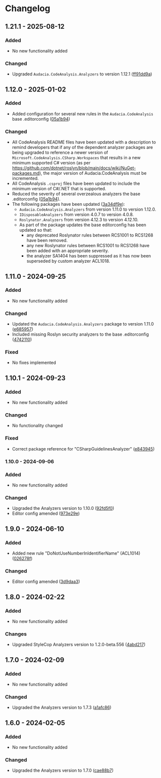 ﻿# Changelog

## 1.21.1 - 2025-08-12
### Added
- No new functionality added

### Changed
- Upgraded `Audacia.CodeAnalysis.Analyzers` to version 1.12.1 ([ff91dd9a](https://github.com/audaciaconsulting/Audacia.CodeAnalysis/pull/75/commits/ff91dd9a476dabd6e84ece3675e0770c24212048))

## 1.12.0 - 2025-01-02
### Added
- Added configuration for several new rules in the `Audacia.CodeAnalysis` base .editorconfig ([05a1b94](https://github.com/audaciaconsulting/Audacia.CodeAnalysis/pull/68/files))

### Changed
- All CodeAnalysis README files have been updated with a description to remind developers that if any of the dependent analyzer packages are being upgraded to reference a newer version of `Microsoft.CodeAnalysis.CSharp.Workspaces` that results in a new minimum supported C# version (as per https://github.com/dotnet/roslyn/blob/main/docs/wiki/NuGet-packages.md), the major version of Audacia.CodeAnalysis must be incremented.
- All CodeAnalysis `.csproj` files have been updated to include the minimum version of C#/.NET that is supported.
- Reduced the severity of several overzealous analyzers the base .editorconfig ([05a1b94](https://github.com/audaciaconsulting/Audacia.CodeAnalysis/pull/68/files)).
- The following packages have been updated ([3a34df9e](https://github.com/audaciaconsulting/Audacia.CodeAnalysis/pull/71/files)):
  - `Audacia.CodeAnalysis.Analyzers` from version 1.11.0 to version 1.12.0.
  - `IDisposableAnalyzers` from version 4.0.7 to version 4.0.8.
  - `Roslynator.Analyzers` from version 4.12.3 to version 4.12.10.
  - As part of the package updates the base editorconfig has been updated so that:
    - any deprecated Roslynator rules between RCS1001 to RCS1268 have been removed.
    - any new Roslynator rules between RCS1001 to RCS1268 have been added with an appropriate severity.
    - the analyzer SA1404 has been suppressed as it has now been superseded by custom analyzer ACL1018.

## 1.11.0 - 2024-09-25
### Added
- No new functionality added

### Changed
- Updated the `Audacia.CodeAnalysis.Analyzers` package to version 1.11.0 ([e685957](https://github.com/audaciaconsulting/Audacia.CodeAnalysis/commit/e685957748ac98304bdf3f0dc8c693848d928a7d))
- Included missing Roslyn security analyzers to the base .editorconfig ([4742110](https://github.com/audaciaconsulting/Audacia.CodeAnalysis/commit/4742110aafc8de0df1e8def6150089c3aae9848c))

### Fixed
- No fixes implemented

## 1.10.1 - 2024-09-23
### Added
- No new functionality added

### Changed
- No functionality changed

### Fixed
- Correct package reference for "CSharpGuidelinesAnalyzer" ([e843945](https://github.com/audaciaconsulting/Audacia.CodeAnalysis/commit/e843945f9a791fac19ab1e7fe0f53415a6839ae6))

### 1.10.0 - 2024-09-06
### Added
- No new functionality added

### Changed
- Upgraded the Analyzers version to 1.10.0 ([92fd5f0](https://github.com/audaciaconsulting/Audacia.CodeAnalysis/pull/34/commits/92fd5f0f6b2aac0cc9103c2cda3f496d6acccc7b))
- Editor config amended ([973e29e](https://github.com/audaciaconsulting/Audacia.CodeAnalysis/pull/34/commits/973e29eecef1d74d546c66c53767413fd98fa568))

## 1.9.0 - 2024-06-10
### Added
- Added new rule "DoNotUseNumberInIdentifierName" (ACL1014) ([026278f](https://github.com/audaciaconsulting/Audacia.CodeAnalysis/pull/28/commits/026278fa0f9ce31b0092b0b507f23ef793970061))

### Changed
- Editor config amended ([3d9daa3](https://github.com/audaciaconsulting/Audacia.CodeAnalysis/pull/28/commits/3d9daa37685795c592959a205e1125c6441a3f53))

## 1.8.0 - 2024-02-22
### Added
- No new functionality added

### Changes
- Upgraded StyleCop Analyzers version to 1.2.0-beta.556 ([4abd217](https://github.com/audaciaconsulting/Audacia.CodeAnalysis/pull/21/commits/4abd217c57064e2c5a8bbcc5f5560fac35632648))

## 1.7.0 - 2024-02-09
### Added
- No new functionality added

### Changed
- Upgraded the Analyzers version to 1.7.3 ([a1afc86](https://github.com/audaciaconsulting/Audacia.CodeAnalysis/pull/17/commits/a1afc8676b85e47b05f5c1087ed59f3899dc587e))

## 1.6.0 - 2024-02-05
### Added
- No new functionality added

### Changed
- Upgraded the Analyzers version to 1.7.0 ([cae88b7](https://github.com/audaciaconsulting/Audacia.CodeAnalysis/pull/13/commits/cae88b7952e615fcb6ef6344ca6256b3c0945164))

